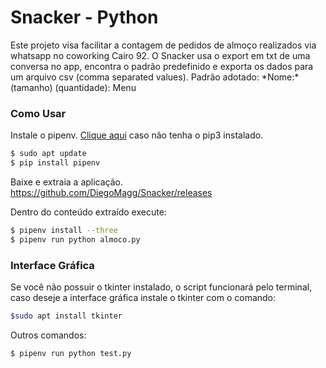 # Snacker - Python

Este projeto visa facilitar a contagem de pedidos de almoço realizados via whatsapp no coworking Cairo 92.
O Snacker usa o export em txt de uma conversa no app, encontra o padrão predefinido e exporta os dados para um arquivo csv (comma separated values).
Padrão adotado: \*Nome:\* (tamanho) (quantidade): Menu

### Como Usar
Instale o pipenv. 
[Clique aqui](https://linuxize.com/post/how-to-install-pip-on-ubuntu-18.04/) caso não tenha o pip3 instalado.
```sh
$ sudo apt update
$ pip install pipenv
```
Baixe e extraia a aplicação.
https://github.com/DiegoMagg/Snacker/releases

Dentro do conteúdo extraído execute:
```sh
$ pipenv install --three
$ pipenv run python almoco.py
```
### Interface Gráfica
Se você não possuir o tkinter instalado, o script funcionará pelo terminal, caso
deseje a interface gráfica instale o tkinter com o comando:
```sh
$sudo apt install tkinter
``` 

Outros comandos:
```sh
$ pipenv run python test.py
```
